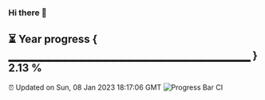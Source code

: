 ### Hi there 👋
⏳ Year progress { ▁▁▁▁▁▁▁▁▁▁▁▁▁▁▁▁▁▁▁▁▁▁▁▁▁▁▁▁▁▁ } 2.13 %
---
⏰ Updated on Sun, 08 Jan 2023 18:17:06 GMT
![Progress Bar CI](https://github.com/liununu/liununu/workflows/Progress%20Bar%20CI/badge.svg)
